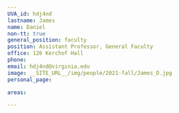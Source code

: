 ```yaml
---
UVA_id: hdj4nd
lastname: James
name: Daniel
non-tt: true
general_position: faculty
position: Assistant Professor, General Faculty
office: 126 Kerchof Hall
phone: 
email: hdj4nd@virginia.edu
image: __SITE_URL__/img/people/2021-fall/James_D.jpg 
personal_page: 

areas:

---
```

